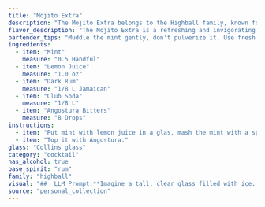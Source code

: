 ```yaml
---
title: "Mojito Extra"
description: "The Mojito Extra belongs to the Highball family, known for their tall, refreshing nature.  It's a riff on the classic Cuban Mojito, featuring the same core ingredients - mint, lime, rum, and soda - but with the addition of Angostura Bitters for a complex, aromatic twist. "
flavor_description: "The Mojito Extra is a refreshing and invigorating cocktail. Its taste profile features a vibrant mint and citrus burst, balanced by the smooth sweetness of dark rum. The addition of Angostura bitters adds a subtle complexity with notes of spice and herbs, while the club soda provides a crisp and effervescent finish.  "
bartender_tips: "Muddle the mint gently, don't pulverize it. Use fresh lime juice, not bottled. A good quality dark rum is essential.  Add the club soda just before serving to keep the fizz.  A dash of bitters balances the sweetness and adds complexity.  Garnish with a mint sprig and a lime wheel. "
ingredients:
  - item: "Mint"
    measure: "0.5 Handful"
  - item: "Lemon Juice"
    measure: "1.0 oz"
  - item: "Dark Rum"
    measure: "1/8 L Jamaican"
  - item: "Club Soda"
    measure: "1/8 L"
  - item: "Angostura Bitters"
    measure: "8 Drops"
instructions:
  - item: "Put mint with lemon juice in a glas, mash the mint with a spoon, ice, rum & fill up with club soda."
  - item: "Top it with Angostura."
glass: "Collins glass"
category: "cocktail"
has_alcohol: true
base_spirit: "rum"
family: "highball"
visual: "##  LLM Prompt:**Imagine a tall, clear glass filled with ice. The glass is rimmed with sugar, and the ice is partially submerged in a vibrant, emerald green liquid. Tiny bubbles rise from the depths of the glass, creating a playful, swirling effect.  A sprig of fresh mint, with delicate leaves still clinging to the stem, rests on the edge of the glass, its aroma mingling with the sweet, citrusy scent of the drink.  A single, ruby-red dash of Angostura Bitters adorns the surface, creating a beautiful contrast against the green and white of the drink.  Describe this scene in vivid detail, highlighting the colors, textures, and aromas that contribute to the visual appeal of the Mojito Extra.** "
source: "personal_collection"
---
```


